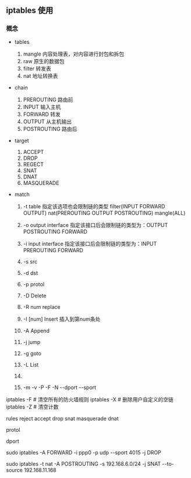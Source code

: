 ## iptables 使用

### 概念
* tables  
    1. mangle    内容处理表，对内容进行封包和拆包
    2. raw       原生的数据包
    3. filter    转发表
    4. nat       地址转换表
* chain
    1. PREROUTING  路由前
    2. INPUT       输入主机
    3. FORWARD     转发
    4. OUTPUT      从主机输出
    5. POSTROUTING 路由后
    


* target
    1. ACCEPT
    2. DROP
    3. REGECT
    4. SNAT 
    5. DNAT 
    6. MASQUERADE
    
* match
    1. -t table 指定该选项也会限制链的类型 filter(INPUT FORWARD OUTPUT) nat(PREROUTING OUTPUT POSTROUTING) mangle(ALL)
    2. -o output interface 指定该接口后会限制链的类型为：OUTPUT POSTROUTING FORWARD
    3. -i input interface  指定该接口后会限制链的类型为：INPUT PREROUTING FORWARD
    4. -s src
    5. -d dst
    6. -p protol
    7. -D Delete
    8. -R num replace
    9. -I [num] Insert 插入到第num条处
    10. -A Append
    11. -j jump
    12. -g goto
    13. -L List
    14. 
    
    2.  -m   -v -P  -F -N --dport --sport

    
    

iptables -F  # 清空所有的防火墙规则
iptables -X  # 删除用户自定义的空链
iptables -Z  # 清空计数

rules reject accept drop snat masquerade dnat 

protol

dport


 sudo iptables -A FORWARD -i ppp0  -p udp --sport 4015  -j DROP
 
 sudo iptables -t nat -A POSTROUTING -s 192.168.6.0/24 -j SNAT --to-source 192.168.11.168